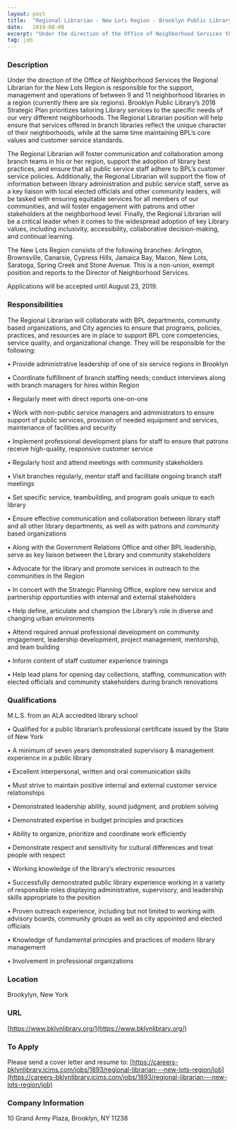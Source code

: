 ```yaml
---
layout: post
title:  "Regional Librarian - New Lots Region - Brooklyn Public Library"
date:   2019-08-08
excerpt: "Under the direction of the Office of Neighborhood Services the Regional Librarian for the New Lots Region is responsible for the support, management and operations of between 9 and 11 neighborhood libraries in a region (currently there are six regions). Brooklyn Public Library’s 2018 Strategic Plan prioritizes tailoring Library services..."
tag: job
---
```


### Description   

Under the direction of the Office of Neighborhood Services the Regional Librarian for the New Lots Region is responsible for the support, management and operations of between 9 and 11 neighborhood libraries in a region (currently there are six regions). Brooklyn Public Library’s 2018 Strategic Plan prioritizes tailoring Library services to the specific needs of our very different neighborhoods. The Regional Librarian position will help ensure that services offered in branch libraries reflect the unique character of their neighborhoods, while at the same time maintaining BPL’s core values and customer service standards. 
 
The Regional Librarian will foster communication and collaboration among branch teams in his or her region, support the adoption of library best practices, and ensure that all public service staff adhere to BPL’s customer service policies. Additionally, the Regional Librarian will support the flow of information between library administration and public service staff, serve as a key liaison with local elected officials and other community leaders, will be tasked with ensuring equitable services for all members of our communities, and will foster engagement with patrons and other stakeholders at the neighborhood level. Finally, the Regional Librarian will be a critical leader when it comes to the widespread adoption of key Library values, including inclusivity, accessibility, collaborative decision-making, and continual learning.  

The New Lots Region consists of the following branches: Arlington, Brownsville, Canarsie, Cypress Hills, Jamaica Bay, Macon, New Lots, Saratoga, Spring Creek and Stone Avenue. This is a non-union, exempt position and reports to the Director of Neighborhood Services.

Applications will be accepted until August 23, 2019.



### Responsibilities   

The Regional Librarian will collaborate with BPL departments, community based organizations, and City agencies to ensure that programs, policies, practices, and resources are in place to support BPL core competencies, service quality, and organizational change.  They will be responsible for the following:
 

• Provide administrative leadership of one of six service regions in Brooklyn

• Coordinate fulfillment of branch staffing needs; conduct interviews along with branch managers for hires within Region 

• Regularly meet with direct reports one-on-one

• Work with non-public service managers and administrators to ensure support of public services, provision of needed equipment and services, maintenance of facilities and security 

• Implement professional development plans for staff to ensure that patrons receive high-quality, responsive customer service 

• Regularly host and attend meetings with community stakeholders 

• Visit branches regularly, mentor staff and facilitate ongoing branch staff meetings

• Set specific service, teambuilding, and program goals unique to each library  

• Ensure effective communication and collaboration between library staff and all other library departments, as well as with patrons and community based organizations 

• Along with the Government Relations Office and other BPL leadership, serve as key liaison between  the Library and community stakeholders  

• Advocate for the library and promote services in outreach to the communities in the Region 

• In concert with the Strategic Planning Office, explore new service and partnership opportunities with internal and external stakeholders 

• Help define, articulate and champion the Library’s role in diverse and changing urban environments 

• Attend required annual professional development on community engagement, leadership development, project management, mentorship, and team building 

• Inform content of staff customer experience trainings

• Help lead plans for opening day collections, staffing, communication with elected officials and community stakeholders during branch renovations 



### Qualifications   

M.L.S. from an ALA accredited library school

• Qualified for a public librarian’s professional certificate issued by the State of New York

• A minimum of seven years demonstrated supervisory & management experience in a public library

• Excellent interpersonal, written and oral communication skills

• Must strive to maintain positive internal and external customer service relationships

• Demonstrated leadership ability, sound judgment, and problem solving

• Demonstrated expertise in budget principles and practices

• Ability to organize, prioritize and coordinate work efficiently

• Demonstrate respect and sensitivity for cultural differences and treat people with respect

• Working knowledge of the library’s electronic resources

• Successfully demonstrated public library experience working in a variety of responsible roles displaying administrative, supervisory, and leadership skills appropriate to the position

• Proven outreach experience, including but not limited to working with advisory boards, community groups as well as city appointed and elected officials

• Knowledge of fundamental principles and practices of modern library management

• Involvement in professional organizations





### Location   

Brookylyn, New York


### URL   

[https://www.bklynlibrary.org/](https://www.bklynlibrary.org/)

### To Apply   

Please send a cover letter and resume to: [https://careers-bklynlibrary.icims.com/jobs/1893/regional-librarian---new-lots-region/job](https://careers-bklynlibrary.icims.com/jobs/1893/regional-librarian---new-lots-region/job)


### Company Information   

10 Grand Army Plaza, Brooklyn, NY 11238



